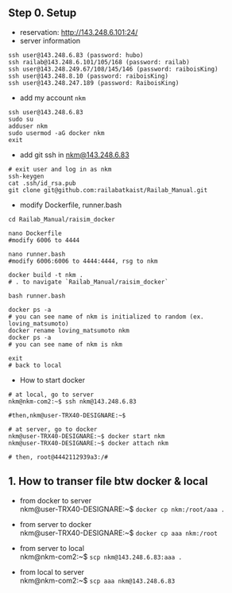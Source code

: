 ## Step 0. Setup
- reservation: http://143.248.6.101:24/
- server information
```
ssh user@143.248.6.83 (password: hubo)
ssh railab@143.248.6.101/105/168 (password: railab)
ssh user@143.248.249.67/108/145/146 (password: raiboisKing)
ssh user@143.248.8.10 (password: raiboisKing)
ssh user@143.248.247.189 (password: RaiboisKing)
```
- add my account `nkm`

```
ssh user@143.248.6.83
sudo su
adduser nkm
sudo usermod -aG docker nkm
exit
```
- add git ssh in nkm@143.248.6.83
```
# exit user and log in as nkm
ssh-keygen
cat .ssh/id_rsa.pub
git clone git@github.com:railabatkaist/Railab_Manual.git
```

- modify Dockerfile, runner.bash  
```
cd Railab_Manual/raisim_docker

nano Dockerfile 
#modify 6006 to 4444  

nano runner.bash
#modify 6006:6006 to 4444:4444, rsg to nkm  

docker build -t nkm .
# . to navigate `Railab_Manual/raisim_docker`  

bash runner.bash

docker ps -a 
# you can see name of nkm is initialized to random (ex. loving_matsumoto)
docker rename loving_matsumoto nkm
docker ps -a
# you can see name of nkm is nkm

exit
# back to local
```

- How to start docker


```
# at local, go to server
nkm@nkm-com2:~$ ssh nkm@143.248.6.83

#then,nkm@user-TRX40-DESIGNARE:~$ 

# at server, go to docker
nkm@user-TRX40-DESIGNARE:~$ docker start nkm
nkm@user-TRX40-DESIGNARE:~$ docker attach nkm

# then, root@4442112939a3:/# 
```

## 1. How to transer file btw docker & local

- from docker to server  
nkm@user-TRX40-DESIGNARE:~$ `docker cp nkm:/root/aaa .`

- from server to docker  
nkm@user-TRX40-DESIGNARE:~$ `docker cp aaa nkm:/root`  

- from server to local  
nkm@nkm-com2:~$ `scp nkm@143.248.6.83:aaa .`

- from local to server  
nkm@nkm-com2:~$ `scp aaa nkm@143.248.6.83`
